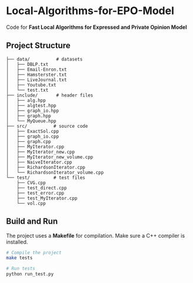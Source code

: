 # Local-Algorithms-for-EPO-Model
Code for **Fast Local Algorithms for Expressed and Private Opinion Model** 

## Project Structure

```
├── data/          # datasets
│   ├── DBLP.txt
│   ├── Email-Enron.txt
│   ├── Hamsterster.txt
│   ├── LiveJournal.txt
│   ├── Youtube.txt
│   └── test.txt
├── include/       # header files
│   ├── alg.hpp
│   ├── algtest.hpp
│   ├── graph_io.hpp
│   ├── graph.hpp
│   └── MyQueue.hpp
├── src/          # source code
│   ├── ExactSol.cpp
│   ├── graph_io.cpp
│   ├── graph.cpp
│   ├── MyIterator.cpp
│   ├── MyIterator_new.cpp
│   ├── MyIterator_new_volume.cpp
│   ├── NaiveIterator.cpp
│   ├── RichardsonIterator.cpp
│   └── RichardsonIterator_volume.cpp
└── test/         # test files
    ├── CVG.cpp
    ├── test_direct.cpp
    ├── test_error.cpp
    ├── test_MyIterator.cpp
    └── vol.cpp
```
## Build and Run

The project uses a **Makefile** for compilation. Make sure a C++ compiler is installed.  

```bash
# Compile the project
make tests

# Run tests
python run_test.py
```